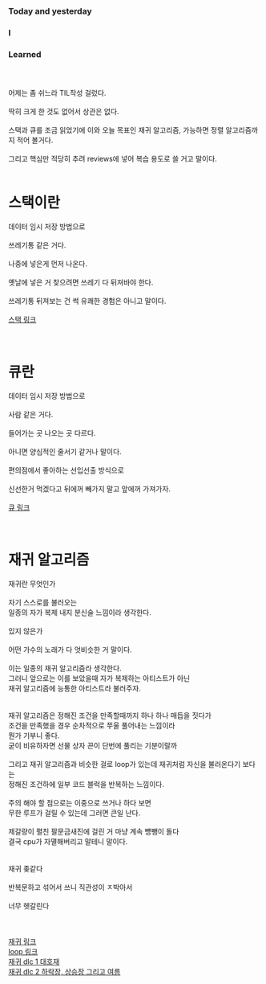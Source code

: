### Today and yesterday<br>
### I<br>
### Learned<br><br><br>
어제는 좀 쉬느라 TIL작성 걸렀다.<br><br>
딱히 크게 한 것도 없어서 상관은 없다.<br><br>
스택과 큐를 조금 읽었기에 이와 오늘 목표인 재귀 알고리즘, 가능하면 정렬 알고리즘까지 적어 볼거다.<br><br>
그리고 핵심만 적당히 추려 reviews에 넣어 복습 용도로 쓸 거고 말이다.<br><br>

# 스택이란
데이터 임시 저장 방법으로<br><br>
쓰레기통 같은 거다.<br><br>
나중에 넣은게 먼저 나온다.<br><br>
옛날에 넣은 거 찾으려면 쓰레기 다 뒤져바야 한다.<br><br>
쓰레기통 뒤져보는 건 썩 유쾌한 경험은 아니고 말이다.<br><br>
[스택 링크](../reviews/week1_word/word_stack.md#스택-stack)<br><br><br>
# 큐란
데이터 임시 저장 방법으로<br><br>
사람 같은 거다.<br><br>
들어가는 곳 나오는 곳 다르다.<br><br>
아니면 양심적인 줄서기 같거나 말이다.<br><br>
편의점에서 좋아하는 선입선출 방식으로<br><br>
신선한거 먹겠다고 뒤에꺼 빼가지 말고 앞에꺼 가져가자.<br><br>
[큐 링크](../reviews/week1_word/word_stack.md#큐-queue)<br><br><br>
# 재귀 알고리즘
재귀란 무엇인가<br><br>
자기 스스로를 불러오는<br>
일종의 자가 복제 내지 분신술 느낌이라 생각한다.<br><br>
있지 않은가<br><br>
어떤 가수의 노래가 다 엇비슷한 거 말이다.<br><br>
이는 일종의 재귀 알고리즘라 생각한다.<br>
그러니 앞으로는 이를 보았을때 자가 복제하는 아티스트가 아닌<br>
재귀 알고리즘에 능통한 아티스트라 불러주자.<br><br><br>
재귀 알고리즘은 정해진 조건을 만족할때까지 하나 하나 매듭을 짓다가<br>
조건을 만족했을 경우 순차적으로 쭈울 풀어내는 느낌이라<br>
뭔가 기부니 좋다.<br>
굳이 비유하자면 선물 상자 끈이 단번에 풀리는 기분이랄까<br><br>
그리고 재귀 알고리즘과 비슷한 걸로 loop가 있는데 재귀처럼 자신을 불러온다기 보다는<br>
정해진 조건하에 일부 코드 블럭을 반복하는 느낌이다.<br><br>
주의 해야 할 점으로는 이중으로 쓰거나 하다 보면<br>
무한 루프가 걸릴 수 있는데 그러면 큰일 난다.<br><br>
제갈량이 펼친 팔문금새진에 걸린 거 마냥 계속 뻉뺑이 돌다<br>
결국 cpu가 자멸해버리고 말테니 말이다.<br><br><br>
재귀 좆같다<br><br>
반복문하고 섞어서 쓰니 직관성이 ㅈ박아서<br><br>
너무 헷갈린다<br><br><br><br>
[재귀 링크](../reviews/week1_word/word2.md#재귀함수-recursion)<br>
[loop 링크](../reviews/week1_word/word2.md#반복문-loop)<br>
[재귀 dlc 1 대호재](TIL_0714+.md)<br>
[재귀 dlc 2 하락장, 상승장 그리고 여름](TIL_0714++.md)<br>